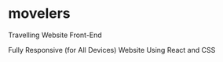 # movelers
Travelling Website Front-End

Fully Responsive (for All Devices) Website Using React and CSS
